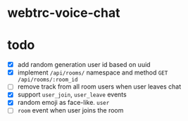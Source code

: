 # webtrc-voice-chat

# todo

- [x] add random generation user id based on uuid
- [x] implement `/api/rooms/` namespace and method `GET /api/rooms/:room_id`
- [ ] remove track from all room users when user leaves chat
- [x] support `user_join`, `user_leave` events
- [x] random emoji as face-like. `user`
- [ ] `room` event when user joins the room
